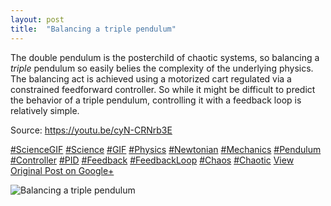 ```yaml
---
layout: post
title:  "Balancing a triple pendulum"
---
```


The double pendulum is the posterchild of chaotic systems, so balancing a _triple_ pendulum so easily belies the complexity of the underlying physics. The balancing act is achieved using a motorized cart regulated via a constrained feedforward controller. So while it might be difficult to predict the behavior of a triple pendulum, controlling it with a feedback loop is relatively simple.  
  
Source: <https://youtu.be/cyN-CRNrb3E>  
  
[#ScienceGIF](https://plus.google.com/s/%23ScienceGIF/posts) [#Science](https://plus.google.com/s/%23Science/posts) [#GIF](https://plus.google.com/s/%23GIF/posts) [#Physics](https://plus.google.com/s/%23Physics/posts) [#Newtonian](https://plus.google.com/s/%23Newtonian/posts) [#Mechanics](https://plus.google.com/s/%23Mechanics/posts) [#Pendulum](https://plus.google.com/s/%23Pendulum/posts) [#Controller](https://plus.google.com/s/%23Controller/posts) [#PID](https://plus.google.com/s/%23PID/posts) [#Feedback](https://plus.google.com/s/%23Feedback/posts) [#FeedbackLoop](https://plus.google.com/s/%23FeedbackLoop/posts) [#Chaos](https://plus.google.com/s/%23Chaos/posts) [#Chaotic](https://plus.google.com/s/%23Chaotic/posts)
[View Original Post on Google+](https://plus.google.com/+ColinSullender/posts/gk5F2Us4Pjz)

![Balancing a triple pendulum](/assets/img/2015-08-12-Balancing-a-triple-pendulum.gif)
